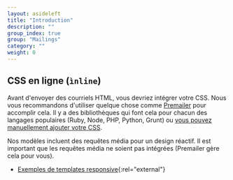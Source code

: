 ```yaml
---
layout: asideleft
title: "Introduction"
description: ""
group_index: true
group: "Mailings"
category: ""
weight: 0
---
```


## CSS en ligne (`ìnline`)

Avant d'envoyer des courriels HTML, vous devriez intégrer votre CSS. Nous vous recommandons d'utiliser quelque chose comme [Premailer](http://premailer.dialect.ca/) pour accomplir cela. Il y a des bibliothèques qui font cela pour chacun des langages populaires (Ruby, Node, PHP, Python, Grunt) ou [vous pouvez manuellement ajouter votre CSS](http://premailer.dialect.ca/).

Nos modèles incluent des requêtes média pour un design réactif. Il est important que les requêtes média ne soient pas intégrées (Premailer gère cela pour vous).

* [Exemples de templates responsive](http://tedgoas.github.io/Cerberus/){:rel="external"}
